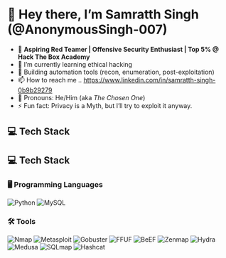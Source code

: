# 👋 Hey there, I’m Samratth Singh (@AnonymousSingh-007)

 - 🎯 **Aspiring Red Teamer | Offensive Security Enthusiast | Top 5% @ Hack The Box Academy**  
 - 🌱 I’m currently learning ethical hacking
 - 🧰 Building automation tools (recon, enumeration, post-exploitation)
 - 📫 How to reach me .. https://www.linkedin.com/in/samratth-singh-0b9b29279 
 - 💬 Pronouns: He/Him (aka *The Chosen One*)  
 - ⚡ Fun fact: Privacy is a Myth, but I’ll try to exploit it anyway.
 ## 💻 Tech Stack

## 💻 Tech Stack

### 🖥️ Programming Languages
![Python](https://img.shields.io/badge/-Python-3776AB?logo=python&logoColor=green)
![MySQL](https://img.shields.io/badge/-MySQL-4479A1?logo=mysql&logoColor=white)

### 🛠️ Tools
![Nmap](https://img.shields.io/badge/-Nmap-4682B4?logo=gnometerminal&logoColor=white)
![Metasploit](https://img.shields.io/badge/-Metasploit-000000?logo=metasploit&logoColor=red)
![Gobuster](https://img.shields.io/badge/-Gobuster-00A1D6?logo=gnu-bash&logoColor=white)
![FFUF](https://img.shields.io/badge/-FFUF-FF4500?logo=fastapi&logoColor=white)
![BeEF](https://img.shields.io/badge/-BeEF-8B0000?logo=googlechrome&logoColor=white)
![Zenmap](https://img.shields.io/badge/-Zenmap-1E90FF?logo=gnometerminal&logoColor=white)
![Hydra](https://img.shields.io/badge/-Hydra-228B22?logo=python&logoColor=white)
![Medusa](https://img.shields.io/badge/-Medusa-800080?logo=linux&logoColor=white)
![SQLmap](https://img.shields.io/badge/-SQLmap-FFD700?logo=databricks&logoColor=black)
![Hashcat](https://img.shields.io/badge/-Hashcat-696969?logo=hackaday&logoColor=white)

<!---
AnonymousSingh-007/AnonymousSingh-007 is a ✨ special ✨ repository because its `README.md` (this file) appears on your GitHub profile.
You can click the Preview link to take a look at your changes.
--->




